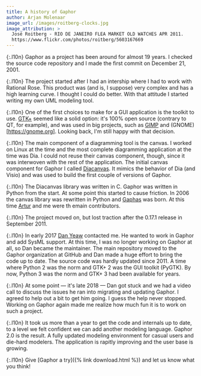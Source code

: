 ```yaml
---
title: A history of Gaphor
author: Arjan Molenaar
image_url: /images/roitberg-clocks.jpg
image_attribution: >
  José Roitberg - RIO DE JANEIRO FLEA MARKET OLD WATCHES APR 2011.
  https://www.flickr.com/photos/roitberg/5603167669
---
```


{:.l10n}
Gaphor as a project has been around for almost 19 years.
I checked the source code repository and I made the first commit on December 21, 2001.

{:.l10n}
The project started after I had an intership where I had to work with Rational Rose.
This product was (and is, I suppose) very complex and has a high learning curve.
I thought I could do better. With that attitude I started writing my own UML modeling tool.

<!--break-->

{:.l10n}
One of the first choices to make for a GUI application is the toolkit to use.
[GTK+](https://gtk.org) seemed like a solid option: it's 100% open source (contrary to QT, for example),
and was used in big projects, such as [GIMP](https://gimp.org) and (GNOME)[https://gnome.org].
Looking back, I'm still happy with that decision.

{:.l10n}
The main component of a diagramming tool is the canvas. I worked on Linux at the time and
the most complete diagramming application at the time was Dia. I could not reuse their
canvas component, though, since it was interwoven with the rest of the application.
The initial canvas component for Gaphor I called [Diacanvas](http://diacanvas.sourceforge.net/).
It mimics the behavior of Dia (and Visio) and was used to build the first couple of versions of Gaphor.

{:.l10n}
The Diacanvas library was written in C. Gaphor was written in Python from the start.
At some point this started to cause friction. In 2006 the canvas library was rewritten in Python and [Gaphas](https://github.com/gaphor/gaphas) was born. At this time [Artur](https://github.com/wrobell) and me were th emain contributors.

{:.l10n}
The project moved on, but lost traction after the 0.17.1 release in September 2011.

{:.l10n}
In early 2017 [Dan Yeaw](https://github.com/danyeaw) contacted me. He wanted to work in Gaphor and add SysML support.
At this time, I was no longer working on Gaphor at all, so Dan became the maintainer.
The main repository moved to the Gaphor organization at GitHub and Dan made a huge effort to bring the code up to date.
The source code was hardly updated since 2011. A time where Python 2 was the norm and GTK+ 2 was the GUI toolkit (PyGTK).
By now, Python 3 was the norm and GTK+ 3 had been available for years.

{:.l10n}
At some point &mdash; it's late 2018 &mdash; Dan got stuck and we had a video call to discuss the issues he ran into migrating and updating Gaphor.
I agreed to help out a bit to get him going. I guess the help never stopped.
Working on Gaphor again made me realize how much fun it is to work on such a project.

{:.l10n}
It took us more than a year to get the code and internals up to date, to a level we felt confident we can add another modeling language.
Gaphor 2.0 is the result. A fully updated modeling environment for casual users and die-hard modelers.
The application is rapitly improving and the user base is growing.

{:.l10n}
Give [Gaphor a try]({% link download.html %}) and let us know what you think!

